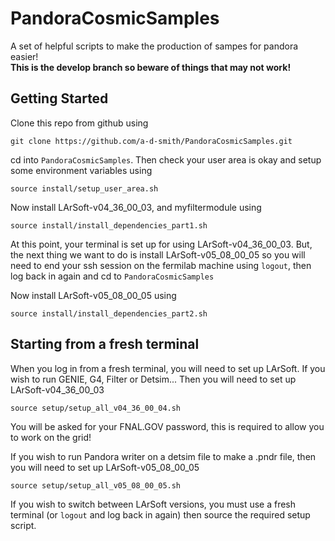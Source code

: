PandoraCosmicSamples
====================
A set of helpful scripts to make the production of sampes for pandora easier!  
**This is the develop branch so beware of things that may not work!**



Getting Started
---------------
Clone this repo from github using
```
git clone https://github.com/a-d-smith/PandoraCosmicSamples.git
```

cd into `PandoraCosmicSamples`. Then check your user area is okay and setup some environment variables using
```
source install/setup_user_area.sh
```

Now install LArSoft-v04_36_00_03, and myfiltermodule using
```
source install/install_dependencies_part1.sh
```

At this point, your terminal is set up for using LArSoft-v04_36_00_03. 
But, the next thing we want to do is install LArSoft-v05_08_00_05 so you will need to end your ssh session on the fermilab machine using `logout`, 
then log back in again and cd to `PandoraCosmicSamples`

Now install LArSoft-v05_08_00_05 using
```
source install/install_dependencies_part2.sh
```



Starting from a fresh terminal
------------------------------
When you log in from a fresh terminal, you will need to set up LArSoft.
If you wish to run GENIE, G4, Filter or Detsim... Then you will need to set up LArSoft-v04_36_00_03
```
source setup/setup_all_v04_36_00_04.sh
```
You will be asked for your FNAL.GOV password, this is required to allow you to work on the grid!

If you wish to run Pandora writer on a detsim file to make a .pndr file, then you will need to set up LArSoft-v05_08_00_05
```
source setup/setup_all_v05_08_00_05.sh
```

If you wish to switch between LArSoft versions, you must use a fresh terminal (or `logout` and log back in again) then source the required setup script.



